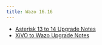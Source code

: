 ```yaml
---
title: Wazo 16.16
---
```


- [Asterisk 13 to 14 Upgrade Notes](/uc-doc/upgrade/16-16/asterisk_14)
- [XiVO to Wazo Upgrade Notes](/uc-doc/upgrade/16-16/xivo_to_wazo)